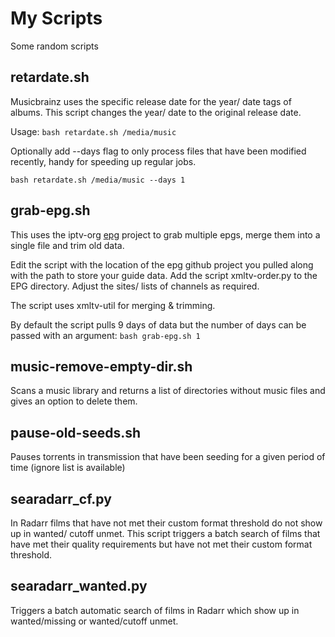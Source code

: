 # My Scripts

Some random scripts

## retardate.sh
Musicbrainz uses the specific release date for the year/ date tags of albums. This script changes the year/ date to the original release date.

Usage: `bash retardate.sh /media/music`

Optionally add --days flag to only process files that have been modified recently, handy for speeding up regular jobs.

`bash retardate.sh /media/music --days 1`

## grab-epg.sh
This uses the iptv-org [epg](https://github.com/iptv-org/epg/) project to grab multiple epgs, merge them into a single file and trim old data.

Edit the script with the location of the epg github project you pulled along with the path to store your guide data. Add the script xmltv-order.py to the EPG directory. Adjust the sites/ lists of channels as required.

The script uses xmltv-util for merging & trimming.

By default the script pulls 9 days of data but the number of days can be passed with an argument: `bash grab-epg.sh 1`

## music-remove-empty-dir.sh
Scans a music library and returns a list of directories without music files and gives an option to delete them.

## pause-old-seeds.sh
Pauses torrents in transmission that have been seeding for a given period of time (ignore list is available)

## searadarr_cf.py
In Radarr films that have not met their custom format threshold do not show up in wanted/ cutoff unmet. This script triggers a batch search of films that have met their quality requirements but have not met their custom format threshold.

## searadarr_wanted.py
Triggers a batch automatic search of films in Radarr which show up in wanted/missing or wanted/cutoff unmet.
